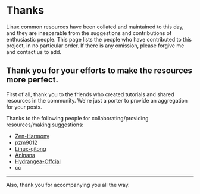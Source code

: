 # Thanks
Linux common resources have been collated and maintained to this day, and they are inseparable from the suggestions and contributions of enthusiastic people. This page lists the people who have contributed to this project, in no particular order. If there is any omission, please forgive me and contact us to add.

Thank you for your efforts to make the resources more perfect.
---
First of all, thank you to the friends who created tutorials and shared resources in the community. We're just a porter to provide an aggregation for your posts.

Thanks to the following people for collaborating/providing resources/making suggestions:
- [Zen-Harmony](https://github.com/Zen-Harmony)
- [pzm9012](https://github.com/pzm9012)
- [Linux-qitong](https://github.com/Linux-qitong) 
- [Aninana](https://github.com/Aninana)
- [Hydrangea-Offcial](https://github.com/Hydrangea-Offcial)
- cc
---
Also, thank you for accompanying you all the way.

